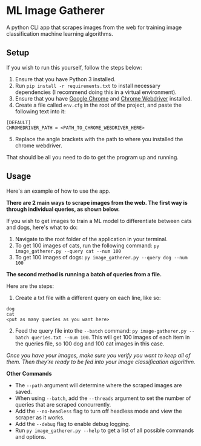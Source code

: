 # ML Image Gatherer
A python CLI app that scrapes images from the web for training image classification machine learning algorithms.

## Setup
If you wish to run this yourself, follow the steps below:

1. Ensure that you have Python 3 installed.
2. Run `pip install -r requirements.txt` to install necessary dependencies (I recommend doing this in a virtual environment).
3. Ensure that you have [Google Chrome](https://www.google.com/chrome/) and [Chrome Webdriver](https://chromedriver.chromium.org/downloads) installed.
4. Create a file called `env.cfg` in the root of the project, and paste the following text into it:

```
[DEFAULT]
CHROMEDRIVER_PATH = <PATH_TO_CHROME_WEBDRIVER_HERE>
```

5. Replace the angle brackets with the path to where you installed the chrome webdriver.

That should be all you need to do to get the program up and running.

## Usage
Here's an example of how to use the app.

**There are 2 main ways to scrape images from the web. The first way is through individual queries, as shown below.**

If you wish to get images to train a ML model to differentiate between cats and dogs, here's what to do:

1. Navigate to the root folder of the application in your terminal.
2. To get 100 images of cats, run the following command: `py image_gatherer.py --query cat --num 100`
3. To get 100 images of dogs: `py image_gatherer.py --query dog --num 100`

**The second method is running a batch of queries from a file.**

Here are the steps:

1. Create a txt file with a different query on each line, like so:

```
dog
cat
<put as many queries as you want here>
```

2. Feed the query file into the `--batch` command: `py image-gatherer.py --batch queries.txt --num 100`. This will get 100 images of each item in the queries file, so 100 dog and 100 cat images in this case.

*Once you have your images, make sure you verify you want to keep all of them. Then they're ready to be fed into your image classification algorithm.*

**Other Commands**
- The `--path` argument will determine where the scraped images are saved.
- When using `--batch`, add the `--threads` argument to set the number of queries that are scraped concurrently.
- Add the `--no-headless` flag to turn off headless mode and view the scraper as it works.
- Add the `--debug` flag to enable debug logging.
- Run `py image_gatherer.py --help` to get a list of all possible commands and options.
